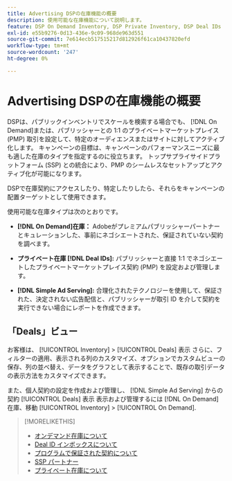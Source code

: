 ```yaml
---
title: Advertising DSPの在庫機能の概要
description: 使用可能な在庫機能について説明します。
feature: DSP On Demand Inventory, DSP Private Inventory, DSP Deal IDs
exl-id: e55b9276-0d13-436e-9c09-968de963d551
source-git-commit: 7e614ecb517515217d812926f61ca10437820efd
workflow-type: tm+mt
source-wordcount: '247'
ht-degree: 0%

---
```


# Advertising DSPの在庫機能の概要

DSPは、パブリックインベントリでスケールを検索する場合でも、 [!DNL On Demand]または、パブリッシャーとの 1:1 のプライベートマーケットプレイス (PMP) 取引を設定して、特定のオーディエンスまたはサイトに対してアクティブ化します。 キャンペーンの目標は、キャンペーンのパフォーマンスニーズに最も適した在庫のタイプを指定するのに役立ちます。 トップサプライサイドプラットフォーム (SSP) との統合により、PMP のシームレスなセットアップとアクティブ化が可能になります。

DSPで在庫契約にアクセスしたり、特定したりしたら、それらをキャンペーンの配置ターゲットとして使用できます。

使用可能な在庫タイプは次のとおりです。

* **[!DNL On Demand]在庫：** Adobeがプレミアムパブリッシャーパートナーとキュレーションした、事前にネゴシエートされた、保証されていない契約を調べます。

* **プライベート在庫 [!DNL Deal IDs]:** パブリッシャーと直接 1:1 でネゴシエートしたプライベートマーケットプレイス契約 (PMP) を設定および管理します。

* **[!DNL Simple Ad Serving]:** 合理化されたテクノロジーを使用して、保証された、決定されない広告配信と、パブリッシャーが取引 ID を介して契約を実行できない場合にレポートを作成できます。

## 「Deals」ビュー

お客様は、 [!UICONTROL Inventory] > [!UICONTROL Deals] 表示 さらに、フィルターの適用、表示される列のカスタマイズ、オプションでカスタムビューの保存、列の並べ替え、データをグラフとして表示することで、既存の取引データの表示方法をカスタマイズできます。

また、個人契約の設定を作成および管理し、 [!DNL Simple Ad Serving] からの契約 [!UICONTROL Deals] 表示 表示および管理するには [!DNL On Demand] 在庫、移動 [!UICONTROL Inventory] > [!UICONTROL On Demand].

>[!MORELIKETHIS]
>
>* [オンデマンド在庫について](on-demand-inventory-about.md)
>* [Deal ID インボックスについて](deal-id-inbox-about.md)
>* [プログラムで保証された契約について](programmatic-guaranteed-about.md)
>* [SSP パートナー](ssp-partners.md)
>* [プライベート在庫について](private-inventory-about.md)

